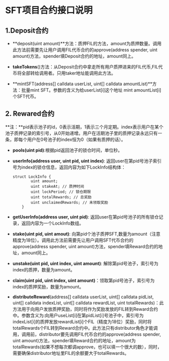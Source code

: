 # SFT项目合约接口说明



## 1.Deposit合约

- **deposit(uint amount)**方法：质押FIL的方法，amount为质押数量。调用此方法前需要先让用户调用FIL代币合约的approve(address spender, uint amount)方法，spender填Deposit合约的地址，amount同上。

- **takeTokens**()方法：从Deposit合约中拿走所有用户质押进来的FIL代币,FIL代币将全部转给调用者。只用taker地址能调用此方法。

- **mintSFT(address[] calldata userList, uint[] calldata amountList)**方法：批量mint SFT。参数的含义为给userList[i]这个地址 mint amountList[i]个SFT代币。

  

  

## 2. Rewared合约

**注：**pid表示池子的id，0表示活期，1表示三个月定期。index表示用户在某个池子质押记录的索引号，从0开始递增。用户在活期池子里的质押记录永远只有一条，即每个用户在0号池子的index恒为0（如果有质押的话）。

- **pools(uint pid)**:根据pid返回池子的锁仓时间，单位秒。

- **userInfo(address user, uint pid, uint index)**: 返回user在第pid号池子索引号为index的锁仓信息，返回内容为如下LockInfo结构体：

  ```solidity
  struct LockInfo {
          uint amount; 
          uint stakeAt; // 质押时间
          uint lockPeriod; // 锁仓期限
          uint totalRewards; // 总奖励
          uint unclaimedRewards; // 未领取奖励
      }
  ```

- **getUserInfo(address user, uint pid)**: 返回user在第pid号池子的所有锁仓记录，返回内容为一个LockInfo数组。
- **stake(uint pid, uint amout)**: 向第pid个池子质押SFT,数量为amount（注意精度为18位）。调用此方法前需要先让用户调用SFT代币合约的approve(address spender, uint amount)方法，spender填Reward合约的地址，amount同上。
- **unstake(uint pid, uint index, uint amount)**: 解除第pid号池子，索引号为index的质押，数量为amount。
- **claim(uint pid, uint index, uint amount)**：领取第pid号池子，索引号为index的质押奖励，数量为amount。
- **distributeReward**(address[] calldata userList, uint[] calldata pidList, uint[] calldata indexList, uint[] calldata rewardList, uint totalRewards)：此方法用于向用户发放质押奖励，同时将作为奖励发放的FIL转到Reward合约中。参数含义为:向用户useList[i]在第pidList[i]号池子中，索引号为indexList[i]的质押发放rewardList[i]个FIL（精度为18位）奖励，同时将totalRewards个FIL转到Reward合约中。此方法只有distributor角色才能调用，调用前，distributor要先调用FIL代币合约的approve(address spender, uint amount)方法，spender填Reward合约的地址，amount为totalRewards(如果不想每次都调approve，也可以填一个很大的数），同时，需要确保distributor地址里FIL的余额要大于totalRewards。



